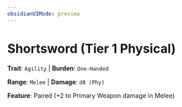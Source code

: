 ```yaml
---
obsidianUIMode: preview
---
```

# Shortsword (Tier 1 Physical)

**Trait**: `Agility` | **Burden**: `One-Handed`

**Range**: `Melee` | **Damage**: `d8 (Phy)`

**Feature**: Paired (+2 to Primary Weapon damage in Melee)